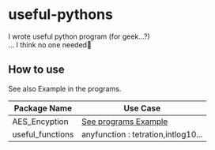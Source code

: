 # useful-pythons
I wrote useful python program (for geek...?)<br>
... I think no one needed🤣

## How to use
See also Example in the programs.

| Package Name     | Use Case                            |
|------------------|-------------------------------------|
| AES_Encyption    | [See programs Example]()            |
| useful_functions | anyfunction : tetration,intlog10... |

